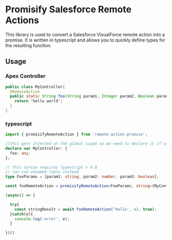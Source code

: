 # Promisify Salesforce Remote Actions

This library is used to convert a Salesforce VisualForce remote action into a promise.  It is written in typescript and allows you to quickly define types for the resulting function.

## Usage

### Apex Controller

``` java
public class MyController{
  @RemoteAction
  public static String foo(String param1, Integer param2, Boolean param3) {
    return 'hello world';
  }
}
```

### typescript
``` ts
import { promisifyRemoteAction } from 'remote-action-promise';

//this gets injected on the global scope so we need to declare it if using typescript
declare var MyController: {
  foo: any;
};

// this syntax requires Typescript > 4.0
// can use unnamed tuple instead
type FooParams = [param1: string, param2: number, param3: boolean];

const fooRemoteAction = promisifyRemoteAction<FooParams, string>(MyController.foo);

(async() => {

  try{
    const stringResult = await fooRemoteAction('hello', 42, true);
  }catch(e){
    console.log('error', e);
  }

})()

```

